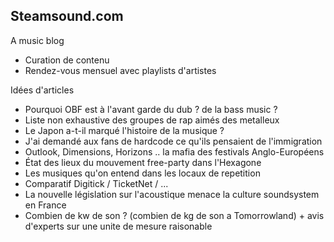 ## Steamsound.com
A music blog

- Curation de contenu
- Rendez-vous mensuel avec playlists d'artistes

Idées d'articles
- Pourquoi OBF est à l'avant garde du dub ? de la bass music ?
- Liste non exhaustive des groupes de rap aimés des metalleux
- Le Japon a-t-il marqué l'histoire de la musique ?
- J'ai demandé aux fans de hardcode ce qu'ils pensaient de l'immigration
- Outlook, Dimensions, Horizons .. la mafia des festivals Anglo-Européens
- État des lieux du mouvement free-party dans l'Hexagone
- Les musiques qu'on entend dans les locaux de repetition
- Comparatif Digitick / TicketNet / ...
- La nouvelle législation sur l'acoustique menace la culture soundsystem en France
- Combien de kw de son ? (combien de kg de son a Tomorrowland) + avis d'experts sur une unite de mesure raisonable
